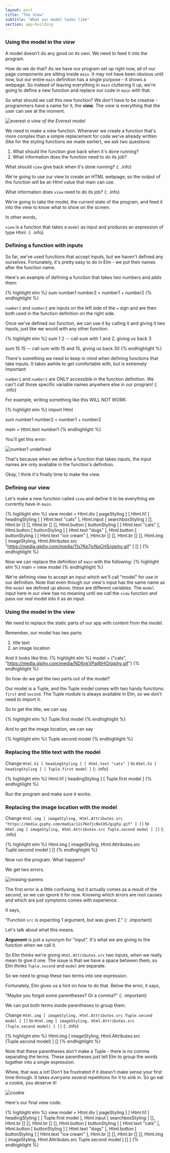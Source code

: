```yaml
---
layout: post
title: "The View"
subtitle: "What our model looks like"
section: app-building
---
```


### Using the model in the *view*

A model doesn't do any good on its own. We need to feed it into the program.

How do we do that? As we have our program set up right now, all of our page components are sitting inside `main`. It may not have been obvious until now, but our entire `main` definition has a single purpose - it shows a webpage. So instead of leaving everything in `main` cluttering it up, we're going to define a new function and replace our code in `main` with that.

So what should we call this new function? We don't have to be creative - programmers have a name for it, the **view**. The view is everything that the user can see at the moment.

![everest](https://upload.wikimedia.org/wikipedia/commons/8/8c/K2,_Mount_Godwin_Austen,_Chogori,_Savage_Mountain.jpg)
*a view of the Everest model*

We need to make a view function. Whenever we create a function that's more complex than a simple replacement for code we've already written (like for the styling functions we made earlier), we ask two questions:

  1. What should the function give back when it's done running?
  2. What information does the function need to do its job?

What should `view` give back when it's done running?
{: .info}

We're going to use our view to create an HTML webpage, so the output of the function will be an Html value that main can use.

What information does `view` need to do its job?
{: .info}

We're going to take the model, the current state of the program, and feed it into the view to know what to show on the screen.

In other words,

`view` is a function that takes a `model` as input and produces an expression of type Html.
{: .info}

### Defining a function with inputs

So far, we've used functions that accept inputs, but we haven't defined any ourselves. Fortunately, it's pretty easy to do in Elm - we put their names after the function name.

Here's an example of defining a function that takes two numbers and adds them:

{% highlight elm %}
sum number1 number2 = number1 + number2
{% endhighlight %}

`number1` and `number2` are inputs on the left side of the `=` sign and are then both used in the function definition on the right side.

Once we've defined our function, we can use it by calling it and giving it two inputs, just like we would with any other function.

{% highlight elm %}
sum 1 2 -- call sum with 1 and 2, giving us back 3

sum 15 15 -- call sum with 15 and 15, giving us back 30
{% endhighlight %}

There's something we need to keep in mind when defining functions that take inputs. It takes awhile to get comfortable with, but is extremely important:

`number1` and `number2` are ONLY accessible in the function definition. We can't call those specific variable names anywhere else in our program!
{: .info}

For example, writing something like this WILL NOT WORK:

{% highlight elm %}
import Html

sum number1 number2 = number1 + number2

main = Html.text number1
{% endhighlight %}

You'll get this error:

![number1 undefined](images/number-undefined.png)

That's because when we define a function that takes inputs, the input names are only available in the function's definition.

Okay, I think it's finally time to make the view.

### Defining our view

Let's make a new function called `view` and define it to be everything we currently have in `main`.

{% highlight elm %}
view model = Html.div
  [ pageStyling ]
  [
    Html.h1 [ headingStyling ] [ Html.text "cats" ],
    Html.input [ searchboxStyling ] [],
    Html.br [] [],
    Html.br [] [],
    Html.button [ buttonStyling ] [ Html.text "cats" ],
    Html.button [ buttonStyling ] [ Html.text "dogs" ],
    Html.button [ buttonStyling ] [ Html.text "ice cream" ],
    Html.br [] [],
    Html.br [] [],
    Html.img [ imageStyling, Html.Attributes.src "https://media.giphy.com/media/11s7Ke7jcNxCHS/giphy.gif" ] []
  ]
{% endhighlight %}

Now we can replace the definition of `main` with the following:
{% highlight elm %}
main = view model
{% endhighlight %}

We're defining view to accept an input which we'll call "model" for use in our definition. Note that even though our view's input has the same name as the `model` we defined up above, these are different variables. The `model` input here in our view has no meaning until we *call* the `view` function and pass our *real* model into it as an input.

### Using the model in the view

We need to replace the static parts of our app with content from the model.

Remember, our model has two parts:
  1. title text
  2. an image location

And it looks like this:
{% highlight elm %}
model = ("cats", "https://media.giphy.com/media/ND6xkVPaj8tHO/giphy.gif")
{% endhighlight %}

So how do we get the two parts out of the model?

Our model is a Tuple, and the Tuple model comes with two handy functions: `first` and `second`. The Tuple module is always available in Elm, so we don't need to import it.

So to get the title, we can say

{% highlight elm %}
Tuple.first model
{% endhighlight %}

And to get the image location, we can say

{% highlight elm %}
Tuple.second model
{% endhighlight %}

### Replacing the title text with the model

Change `Html.h1 [ headingStyling ] [ Html.text "cats" ]` to `Html.h1 [ headingStyling ] [ Tuple.first model ]`
{: .info}

{% highlight elm %}
Html.h1 [ headingStyling ] [ Tuple.first model ]
{% endhighlight %}

Run the program and make sure it works.

### Replacing the image location with the model

Change `Html.img [ imageStyling, Html.Attributes.src "https://media.giphy.com/media/11s7Ke7jcNxCHS/giphy.gif" ] []` to `Html.img [ imageStyling, Html.Attributes.src Tuple.second model ] []`
{: .info}

{% highlight elm %}
Html.img [ imageStyling, Html.Attributes.src Tuple.second model ] []
{% endhighlight %}

Now run the program. What happens?

We get two errors.

![missing-parens](images/missing-parens-error.png)

The first error is a little confusing, but it actually comes as a result of the second, so we can ignore it for now. Knowing which errors are root causes and which are just symptoms comes with experience.

It says,

"Function `src` is expecting 1 argument, but was given 2."
{: .important}

Let's talk about what this means.

**Argument** is just a synonym for "input". It's what we are giving to the function when we call it.

So Elm thinks we're giving `Html.Attributes.src` two inputs, when we really mean to give it one. The issue is that we have a space between them, so Elm thinks `Tuple.second` and `model` are separate.

So we need to group these two terms into one expression.

Fortunately, Elm gives us a hint on how to do that. Below the error, it says,

"Maybe you forgot some parentheses? Or a comma?"
{: .important}

We can put both terms inside parentheses to group them.

Change `Html.img [ imageStyling, Html.Attributes.src Tuple.second model ] []` to `Html.img [ imageStyling, Html.Attributes.src (Tuple.second model) ] []`
{: .info}

{% highlight elm %}
Html.img [ imageStyling, Html.Attributes.src (Tuple.second model) ] []
{% endhighlight %}

Note that these parentheses don't make a Tuple - there is no comma separating the terms. These parentheses just tell Elm to group the words together into a single expression.

Whew, that was a lot! Don't be frustrated if it doesn't make sense your first time through. It takes *everyone* several repetitions for it to sink in. So go eat a cookie, you deserve it!

![cookie](https://media.giphy.com/media/hpfInSxkkLdpS/giphy.gif)

Here's our final view code:

{% highlight elm %}
view model = Html.div
  [ pageStyling ]
  [
    Html.h1 [ headingStyling ] [ Tuple.first model ],
    Html.input [ searchboxStyling ] [],
    Html.br [] [],
    Html.br [] [],
    Html.button [ buttonStyling ] [ Html.text "cats" ],
    Html.button [ buttonStyling ] [ Html.text "dogs" ],
    Html.button [ buttonStyling ] [ Html.text "ice cream" ],
    Html.br [] [],
    Html.br [] [],
    Html.img [ imageStyling, Html.Attributes.src Tuple.second model ] []
  ]
{% endhighlight %}
